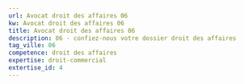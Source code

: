 ```yaml
---
url: Avocat droit des affaires 06
kw: Avocat droit des affaires 06
title: Avocat droit des affaires 06
description: 06 - confiez-nous votre dossier droit des affaires
tag_ville: 06
competence: droit des affaires
expertise: droit-commercial
extertise_id: 4
---
```

